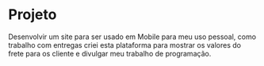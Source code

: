 # Projeto
 Desenvolvir um site para ser usado em Mobile para meu uso pessoal, como trabalho com entregas criei esta plataforma para mostrar os valores do frete para os cliente e divulgar meu trabalho de programação. 

